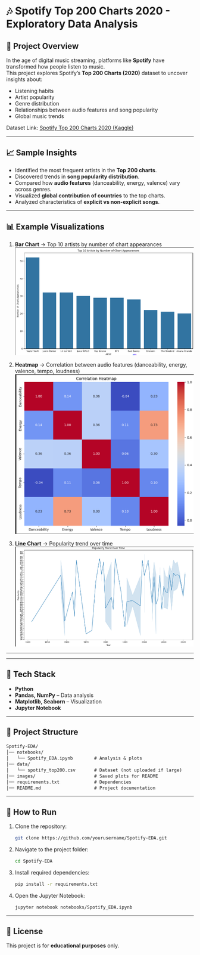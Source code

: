 # 🎶 Spotify Top 200 Charts 2020 - Exploratory Data Analysis

## 📌 Project Overview
In the age of digital music streaming, platforms like **Spotify** have transformed how people listen to music.  
This project explores Spotify’s **Top 200 Charts (2020)** dataset to uncover insights about:
- Listening habits  
- Artist popularity  
- Genre distribution  
- Relationships between audio features and song popularity  
- Global music trends  

Dataset Link: [Spotify Top 200 Charts 2020 (Kaggle)](https://www.kaggle.com/datasets/iamsumat/spotify-top-200-charts-2020)

---
## 📈 Sample Insights
- Identified the most frequent artists in the **Top 200 charts**.  
- Discovered trends in **song popularity distribution**.  
- Compared how **audio features** (danceability, energy, valence) vary across genres.  
- Visualized **global contribution of countries** to the top charts.  
- Analyzed characteristics of **explicit vs non-explicit songs**.  

---

## 📊 Example Visualizations
1. **Bar Chart** → Top 10 artists by number of chart appearances
![Bar chart](Visualization/spotify.1.png)

3. **Heatmap** → Correlation between audio features (danceability, energy, valence, tempo, loudness)
![Heatmap](Visualization/spotify.4.png)

4. **Line Chart** → Popularity trend over time
![Line chart](Visualization/spotify.5.png)    


---



---

## 🚀 Tech Stack
- **Python**  
- **Pandas, NumPy** – Data analysis  
- **Matplotlib, Seaborn** – Visualization  
- **Jupyter Notebook**  

---

## 📂 Project Structure
```
Spotify-EDA/
│── notebooks/
│   └── Spotify_EDA.ipynb        # Analysis & plots
│── data/
│   └── spotify_top200.csv       # Dataset (not uploaded if large)
│── images/                      # Saved plots for README
│── requirements.txt             # Dependencies
│── README.md                    # Project documentation
```

---

## 📌 How to Run
1. Clone the repository:
   ```bash
   git clone https://github.com/yourusername/Spotify-EDA.git
   ```
2. Navigate to the project folder:
   ```bash
   cd Spotify-EDA
   ```
3. Install required dependencies:
   ```bash
   pip install -r requirements.txt
   ```
4. Open the Jupyter Notebook:
   ```bash
   jupyter notebook notebooks/Spotify_EDA.ipynb
   ```

---

## 📜 License
This project is for **educational purposes** only.
